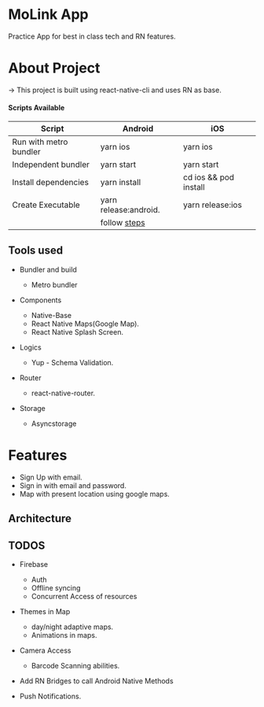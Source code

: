 # MoLink App

Practice App for best in class tech and RN features.

# About Project

-> This project is built using react-native-cli and uses RN as base.

#### Scripts Available

| Script                 |                Android |  iOS      |
|------------------------|------------------------|-----------|
| Run with metro bundler |  yarn ios              |  yarn ios |
| Independent bundler    | yarn start             |  yarn start |
| Install dependencies   | yarn install           |  cd ios && pod install |
| Create Executable      | yarn release:android.  | yarn release:ios |
|                        | follow [steps](https://reactnative.dev/docs/signed-apk-android)

## Tools used

* Bundler and build
  * Metro bundler
* Components
  * Native-Base 
  * React Native Maps(Google Map).
  * React Native Splash Screen.

* Logics
  * Yup - Schema Validation.
  
* Router
  * react-native-router.
  
* Storage
  * Asyncstorage

# Features
* Sign Up with email.
* Sign in with email and password.
* Map with present location using google maps.



## Architecture
  

## TODOS

* Firebase
  * Auth
  * Offline syncing
  * Concurrent Access of resources

* Themes in Map
  * day/night adaptive maps.
  * Animations in maps.
  
* Camera Access
  * Barcode Scanning abilities.
  
* Add RN Bridges to call Android Native Methods

* Push Notifications.
